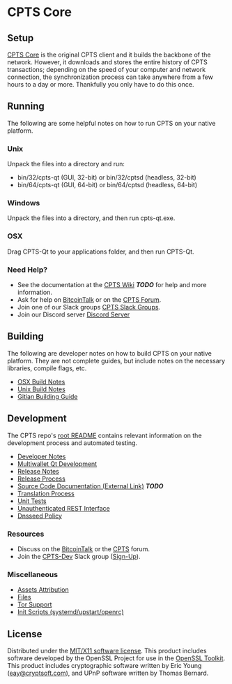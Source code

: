 CPTS Core
=====================

Setup
---------------------
[CPTS Core](http://cpts.org/wallet) is the original CPTS client and it builds the backbone of the network. However, it downloads and stores the entire history of CPTS transactions; depending on the speed of your computer and network connection, the synchronization process can take anywhere from a few hours to a day or more. Thankfully you only have to do this once.

Running
---------------------
The following are some helpful notes on how to run CPTS on your native platform.

### Unix

Unpack the files into a directory and run:

- bin/32/cpts-qt (GUI, 32-bit) or bin/32/cptsd (headless, 32-bit)
- bin/64/cpts-qt (GUI, 64-bit) or bin/64/cptsd (headless, 64-bit)

### Windows

Unpack the files into a directory, and then run cpts-qt.exe.

### OSX

Drag CPTS-Qt to your applications folder, and then run CPTS-Qt.

### Need Help?

* See the documentation at the [CPTS Wiki](https://en.bitcoin.it/wiki/Main_Page) ***TODO***
for help and more information.
* Ask for help on [BitcoinTalk](https://bitcointalk.org/index.php?topic=1262920.0) or on the [CPTS Forum](http://forum.cpts.org/).
* Join one of our Slack groups [CPTS Slack Groups](https://cpts.org/slack-logins/).
* Join our Discord server [Discord Server](https://discord.gg/dTRhamf)

Building
---------------------
The following are developer notes on how to build CPTS on your native platform. They are not complete guides, but include notes on the necessary libraries, compile flags, etc.

- [OSX Build Notes](build-osx.md)
- [Unix Build Notes](build-unix.md)
- [Gitian Building Guide](gitian-building.md)

Development
---------------------
The CPTS repo's [root README](https://github.com/cptsproject/CPTS/blob/master/README.md) contains relevant information on the development process and automated testing.

- [Developer Notes](developer-notes.md)
- [Multiwallet Qt Development](multiwallet-qt.md)
- [Release Notes](release-notes.md)
- [Release Process](release-process.md)
- [Source Code Documentation (External Link)](https://dev.visucore.com/bitcoin/doxygen/) ***TODO***
- [Translation Process](translation_process.md)
- [Unit Tests](unit-tests.md)
- [Unauthenticated REST Interface](REST-interface.md)
- [Dnsseed Policy](dnsseed-policy.md)

### Resources

* Discuss on the [BitcoinTalk](https://bitcointalk.org/index.php?topic=1262920.0) or the [CPTS](http://forum.cpts.org/) forum.
* Join the [CPTS-Dev](https://cpts-dev.slack.com/) Slack group ([Sign-Up](https://cpts-dev.herokuapp.com/)).

### Miscellaneous
- [Assets Attribution](assets-attribution.md)
- [Files](files.md)
- [Tor Support](tor.md)
- [Init Scripts (systemd/upstart/openrc)](init.md)

License
---------------------
Distributed under the [MIT/X11 software license](http://www.opensource.org/licenses/mit-license.php).
This product includes software developed by the OpenSSL Project for use in the [OpenSSL Toolkit](https://www.openssl.org/). This product includes
cryptographic software written by Eric Young ([eay@cryptsoft.com](mailto:eay@cryptsoft.com)), and UPnP software written by Thomas Bernard.
